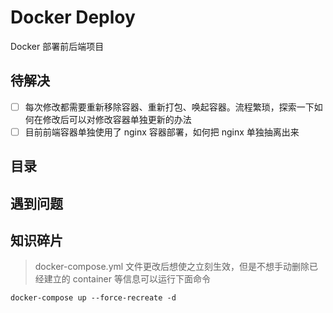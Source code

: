 # Docker Deploy

Docker 部署前后端项目

## 待解决

- [ ] 每次修改都需要重新移除容器、重新打包、唤起容器。流程繁琐，探索一下如何在修改后可以对修改容器单独更新的办法
- [ ] 目前前端容器单独使用了 nginx 容器部署，如何把 nginx 单独抽离出来

## 目录

## 遇到问题

## 知识碎片

> docker-compose.yml 文件更改后想使之立刻生效，但是不想手动删除已经建立的 container 等信息可以运行下面命令
```
docker-compose up --force-recreate -d
```

